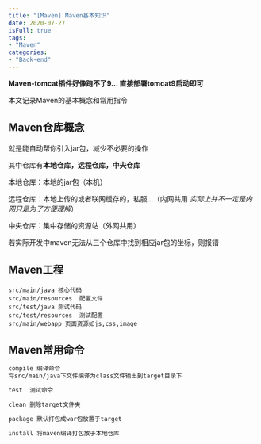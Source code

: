 ```yaml
---
title: "[Maven] Maven基本知识"
date: 2020-07-27
isFull: true
tags:
- "Maven"
categories:
- "Back-end"
---
```

**Maven-tomcat插件好像跑不了9...  直接部署tomcat9启动即可**

本文记录Maven的基本概念和常用指令
<!--more-->
## Maven仓库概念
就是能自动帮你引入jar包，减少不必要的操作

其中仓库有**本地仓库，远程仓库，中央仓库**

本地仓库：本地的jar包（本机）

远程仓库：本地上传的或者联网缓存的，私服...（内网共用 *实际上并不一定是内网只是为了方便理解*）

中央仓库：集中存储的资源站（外网共用）

若实际开发中maven无法从三个仓库中找到相应jar包的坐标，则报错

## Maven工程
```
src/main/java 核心代码
src/main/resources  配置文件
src/test/java 测试代码
src/test/resources  测试配置
src/main/webapp 页面资源如js,css,image
```

## Maven常用命令
```html
compile 编译命令
将src/main/java下文件编译为class文件输出到target目录下

test  测试命令

clean 删除target文件夹

package 默认打包成war包放置于target

install 将maven编译打包放于本地仓库

```